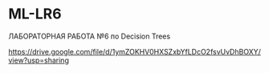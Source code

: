 # ML-LR6
 ЛАБОРАТОРНАЯ РАБОТА №6 по Decision Trees


https://drive.google.com/file/d/1ymZOKHV0HXSZxbYfLDcO2fsvUvDhBOXY/view?usp=sharing

